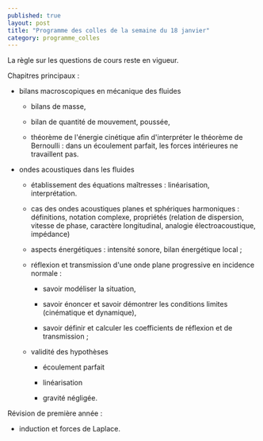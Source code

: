 ```yaml
---
published: true
layout: post
title: "Programme des colles de la semaine du 18 janvier"
category: programme_colles
---
```

La règle sur les questions de cours reste en vigueur.

Chapitres principaux :

- bilans macroscopiques en mécanique des fluides

  - bilans de masse,

  - bilan de quantité de mouvement, poussée,

  - théorème de l'énergie cinétique afin d'interpréter le théorème de Bernoulli : dans un écoulement parfait, les forces intérieures ne travaillent pas.

- ondes acoustiques dans les fluides

  - établissement des équations maîtresses : linéarisation, interprétation.

  - cas des ondes acoustiques planes et sphériques harmoniques : définitions, notation complexe, propriétés (relation de dispersion, vitesse de phase, caractère longitudinal, analogie électroacoustique, impédance)

  - aspects énergétiques : intensité sonore, bilan énergétique local ;

  - réflexion et transmission d'une onde plane progressive en incidence normale :

    - savoir modéliser la situation,

    - savoir énoncer et savoir démontrer les conditions limites (cinématique et dynamique),

    - savoir définir et calculer les coefficients de réflexion et de transmission ;

  - validité des hypothèses

    - écoulement parfait

    - linéarisation

    - gravité négligée.

Révision de première année :

- induction et forces de Laplace.
